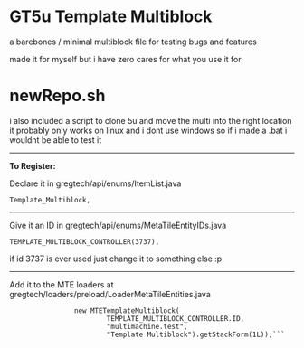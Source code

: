 # GT5u Template Multiblock

a barebones / minimal multiblock file for testing bugs and features

made it for myself but i have zero cares for what you use it for

# newRepo.sh

i also included a script to clone 5u and move the multi into the right location
it probably only works on linux and i dont use windows so if i made a .bat i wouldnt be able to test it

--- 

**To Register:**


Declare it in gregtech/api/enums/ItemList.java

```Template_Multiblock,```

--- 
Give it an ID in gregtech/api/enums/MetaTileEntityIDs.java

```TEMPLATE_MULTIBLOCK_CONTROLLER(3737),```

if id 3737 is ever used just change it to something else :p 

--- 
Add it to the MTE loaders at gregtech/loaders/preload/LoaderMetaTileEntities.java
```ItemList.Template_Multiblock.set(
                new MTETemplateMultiblock(
                        TEMPLATE_MULTIBLOCK_CONTROLLER.ID,
                        "multimachine.test",
                        "Template Multiblock").getStackForm(1L));```
